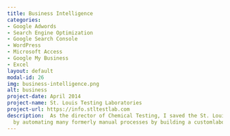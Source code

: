 ```yaml
---
title: Business Intelligence
categories:
- Google Adwords
- Search Engine Optimization
- Google Search Console
- WordPress
- Microsoft Access
- Google My Business
- Excel
layout: default
modal-id: 26
img: business-intelligence.png
alt: business
project-date: April 2014
project-name: St. Louis Testing Laboratories
project-url: https://info.stltestlab.com
description:  As the director of Chemical Testing, I saved the St. Louis Testing Laboratories thousands of man hours
  by automating many formerly manual processes by building a customlaboratory information management system.
---
```


